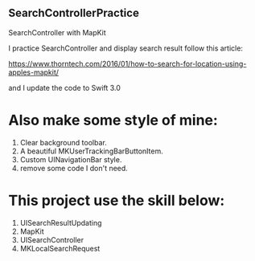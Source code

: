 ## SearchControllerPractice
SearchController with MapKit

I practice SearchController and display search result follow this article:

https://www.thorntech.com/2016/01/how-to-search-for-location-using-apples-mapkit/

and I update the code to Swift 3.0

# Also make some style of mine:
1. Clear background toolbar.
2. A beautiful MKUserTrackingBarButtonItem.
3. Custom UINavigationBar style.
4. remove some code I don't need.

# This project use the skill below:
1. UISearchResultUpdating
2. MapKit
3. UISearchController
4. MKLocalSearchRequest
